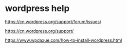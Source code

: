 # wordpress help
https://cn.wordpress.org/support/forum/issues/

https://cn.wordpress.org/support/

https://www.wpdaxue.com/how-to-install-wordpress.html

